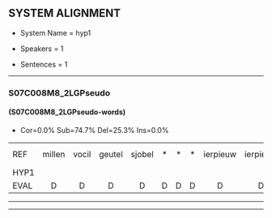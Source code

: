 
## SYSTEM ALIGNMENT

- System Name = hyp1

- Speakers = 1

- Sentences = 1

---

### S07C008M8_2LGPseudo

#### (S07C008M8_2LGPseudo-words)

- Cor=0.0%	Sub=74.7%	Del=25.3%	Ins=0.0%

|  |  |  |  |  |  |  |  |  |  |  |  |  |  |  |  |  |  |  |  |  |  |  |  |  |  |  |  |  |  |  |  |  |  |  |  |  |  |  |  |  |  |  |  |  |  |  |  |  |  |  |  |  |  |  |  |  |  |  |  |  |  |  |  |  |  |  |  |  |  |  |  |  |  |  |  |  |  |  |  |
|:--- |:---:|:---:|:---:|:---:|:---:|:---:|:---:|:---:|:---:|:---:|:---:|:---:|:---:|:---:|:---:|:---:|:---:|:---:|:---:|:---:|:---:|:---:|:---:|:---:|:---:|:---:|:---:|:---:|:---:|:---:|:---:|:---:|:---:|:---:|:---:|:---:|:---:|:---:|:---:|:---:|:---:|:---:|:---:|:---:|:---:|:---:|:---:|:---:|:---:|:---:|:---:|:---:|:---:|:---:|:---:|:---:|:---:|:---:|:---:|:---:|:---:|:---:|:---:|:---:|:---:|:---:|:---:|:---:|:---:|:---:|:---:|:---:|:---:|:---:|:---:|:---:|:---:|:---:|:---:|
| REF | millen | vocil | geutel | sjobel | * | * | * | ierpieuw | ierpieuw | walaan | erke | haweel | * | saarweng | *s | * | gevicht | gevicht | eemde | eemde | bepoud | * | * | *(bouten) | orstalk | * | * | veten*(vetten) | gefouw | * | vurpaand | * | * | nizung | * | fiewon | * | * | * | kneurem | vawaai | strellen*(stalen) | zwieten | foetbans | * | *(voetbal) | oonste | * | * | muider | grijnken | schielstaug | * | prilsood | * | vloender | * | * | * | milste | veurder | *(voordeur) | kloeien | *(koelkast) | ulen | orponk | schodig | ijpo*(apen) | menuur | * | * | spreikje | * | spreikje | hiffreeuw | * | * | wooien | * |
| HYP1 |  |  |  |  |  |  |  |  |  |  |  |  |  |  |  |  |  |  |  |  | ne | vos | geto | sweebel | irp | wel | uh | e | k | ha | wen | tage | weg | gefie | inda | at | or | kno | vetten | gafen | dateoband | zin | vee | won | no | me | vanwn | stalen | swie | ten | voed | pal | mte | mindar | aken | geen | ten | geen | ten | voldar | me | osdar | vo | voor | deur | k | go | kast | jule | or | tak | ti | maar | ne | sprekja | j | gerpe | wo | wonie |
| EVAL | D | D | D | D | D | D | D | D | D | D | D | D | D | D | D | D | D | D | D | D | S | S | S | S | S | S | S | S | S | S | S | S | S | S | S | S | S | S | S | S | S | S | S | S | S | S | S | S | S | S | S | S | S | S | S | S | S | S | S | S | S | S | S | S | S | S | S | S | S | S | S | S | S | S | S | S | S | S | S |
---

---
